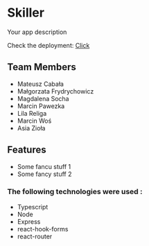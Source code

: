 # Skiller

Your app description

Check the deployment: [Click]()

## Team Members 

-   Mateusz Cabała
-   Małgorzata Frydrychowicz
-   Magdalena Socha
-   Marcin Pawezka
-   Lila Religa
-   Marcin Woś
-   Asia Zioła

## Features

-   Some fancu stuff 1
-   Some fancy stuff 2

### The following technologies were used :

-   Typescript
-   Node
-   Express
-   react-hook-forms
-   react-router
